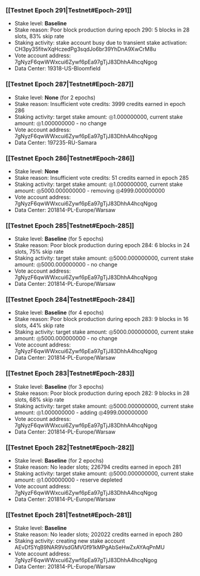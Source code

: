 ### [[Testnet Epoch 291|Testnet#Epoch-291]]
* Stake level: **Baseline**
* Stake reason: Poor block production during epoch 290: 5 blocks in 28 slots, 83% skip rate
* Staking activity: stake account busy due to transient stake activation: CH3py35fitwXqHczedPg3sqdJo6br39YhDnA9XwCrM8u
* Vote account address: 7gNyzF6qwWWxcui6Zywf6pEa97gTjJ83DhhA4hcqNgog
* Data Center: 19318-US-Bloomfield
### [[Testnet Epoch 287|Testnet#Epoch-287]]
* Stake level: **None** (for 2 epochs)
* Stake reason: Insufficient vote credits: 3999 credits earned in epoch 286
* Staking activity: target stake amount: ◎1.000000000, current stake amount: ◎1.000000000 - no change
* Vote account address: 7gNyzF6qwWWxcui6Zywf6pEa97gTjJ83DhhA4hcqNgog
* Data Center: 197235-RU-Samara
### [[Testnet Epoch 286|Testnet#Epoch-286]]
* Stake level: **None**
* Stake reason: Insufficient vote credits: 51 credits earned in epoch 285
* Staking activity: target stake amount: ◎1.000000000, current stake amount: ◎5000.000000000 - removing ◎4999.000000000
* Vote account address: 7gNyzF6qwWWxcui6Zywf6pEa97gTjJ83DhhA4hcqNgog
* Data Center: 201814-PL-Europe/Warsaw
### [[Testnet Epoch 285|Testnet#Epoch-285]]
* Stake level: **Baseline** (for 5 epochs)
* Stake reason: Poor block production during epoch 284: 6 blocks in 24 slots, 75% skip rate
* Staking activity: target stake amount: ◎5000.000000000, current stake amount: ◎5000.000000000 - no change
* Vote account address: 7gNyzF6qwWWxcui6Zywf6pEa97gTjJ83DhhA4hcqNgog
* Data Center: 201814-PL-Europe/Warsaw
### [[Testnet Epoch 284|Testnet#Epoch-284]]
* Stake level: **Baseline** (for 4 epochs)
* Stake reason: Poor block production during epoch 283: 9 blocks in 16 slots, 44% skip rate
* Staking activity: target stake amount: ◎5000.000000000, current stake amount: ◎5000.000000000 - no change
* Vote account address: 7gNyzF6qwWWxcui6Zywf6pEa97gTjJ83DhhA4hcqNgog
* Data Center: 201814-PL-Europe/Warsaw
### [[Testnet Epoch 283|Testnet#Epoch-283]]
* Stake level: **Baseline** (for 3 epochs)
* Stake reason: Poor block production during epoch 282: 9 blocks in 28 slots, 68% skip rate
* Staking activity: target stake amount: ◎5000.000000000, current stake amount: ◎1.000000000 - adding ◎4999.000000000
* Vote account address: 7gNyzF6qwWWxcui6Zywf6pEa97gTjJ83DhhA4hcqNgog
* Data Center: 201814-PL-Europe/Warsaw
### [[Testnet Epoch 282|Testnet#Epoch-282]]
* Stake level: **Baseline** (for 2 epochs)
* Stake reason: No leader slots; 226794 credits earned in epoch 281
* Staking activity: target stake amount: ◎5000.000000000, current stake amount: ◎1.000000000 - reserve depleted
* Vote account address: 7gNyzF6qwWWxcui6Zywf6pEa97gTjJ83DhhA4hcqNgog
* Data Center: 201814-PL-Europe/Warsaw
### [[Testnet Epoch 281|Testnet#Epoch-281]]
* Stake level: **Baseline**
* Stake reason: No leader slots; 202022 credits earned in epoch 280
* Staking activity: creating new stake account AEvDfSYqB9NAR9VsdGMVGf91kMPgAbSeHwZxAYAqPnMU
* Vote account address: 7gNyzF6qwWWxcui6Zywf6pEa97gTjJ83DhhA4hcqNgog
* Data Center: 201814-PL-Europe/Warsaw
